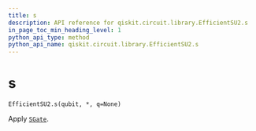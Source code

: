 ```yaml
---
title: s
description: API reference for qiskit.circuit.library.EfficientSU2.s
in_page_toc_min_heading_level: 1
python_api_type: method
python_api_name: qiskit.circuit.library.EfficientSU2.s
---
```


# s

<span id="qiskit.circuit.library.EfficientSU2.s" />

`EfficientSU2.s(qubit, *, q=None)`

Apply [`SGate`](qiskit.circuit.library.SGate "qiskit.circuit.library.SGate").

